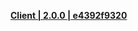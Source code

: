 **[Client | 2.0.0 | e4392f9320 ](https://hk4e-download.oss-cn-shanghai.aliyuncs.com/client_app/pc/YuanShen_CB2.0.0_e4392f9320.zip)**